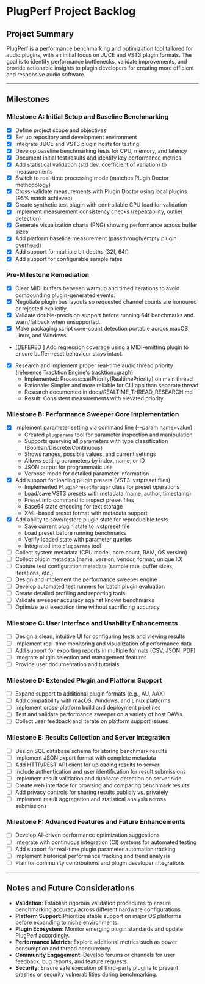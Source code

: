 # PlugPerf Project Backlog

## Project Summary
PlugPerf is a performance benchmarking and optimization tool tailored for audio plugins, with an initial focus on JUCE and VST3 plugin formats. The goal is to identify performance bottlenecks, validate improvements, and provide actionable insights to plugin developers for creating more efficient and responsive audio software.

---

## Milestones

### Milestone A: Initial Setup and Baseline Benchmarking
- [x] Define project scope and objectives
- [x] Set up repository and development environment
- [x] Integrate JUCE and VST3 plugin hosts for testing
- [x] Develop baseline benchmarking tests for CPU, memory, and latency
- [x] Document initial test results and identify key performance metrics
- [x] Add statistical validation (std dev, coefficient of variation) to measurements
- [x] Switch to real-time processing mode (matches Plugin Doctor methodology)
- [x] Cross-validate measurements with Plugin Doctor using local plugins (95% match achieved)
- [x] Create synthetic test plugin with controllable CPU load for validation
- [x] Implement measurement consistency checks (repeatability, outlier detection)
- [x] Generate visualization charts (PNG) showing performance across buffer sizes
- [x] Add platform baseline measurement (passthrough/empty plugin overhead)
- [x] Add support for multiple bit depths (32f, 64f)
- [x] Add support for configurable sample rates

### Pre-Milestone Remediation
- [x] Clear MIDI buffers between warmup and timed iterations to avoid compounding plugin-generated events.
- [x] Negotiate plugin bus layouts so requested channel counts are honoured or rejected explicitly.
- [x] Validate double-precision support before running 64f benchmarks and warn/fallback when unsupported.
- [x] Make packaging script core-count detection portable across macOS, Linux, and Windows.
- [DEFERED  ] Add regression coverage using a MIDI-emitting plugin to ensure buffer-reset behaviour stays intact.
- [x] Research and implement proper real-time audio thread priority (reference Tracktion Engine's tracktion::graph)
  - Implemented: Process::setPriority(RealtimePriority) on main thread
  - Rationale: Simpler and more reliable for CLI app than separate thread
  - Research documented in docs/REALTIME_THREAD_RESEARCH.md
  - Result: Consistent measurements with elevated priority

### Milestone B: Performance Sweeper Core Implementation
- [x] Implement parameter setting via command line (--param name=value)
  - Created `plugparams` tool for parameter inspection and manipulation
  - Supports querying all parameters with type classification (Boolean/Discrete/Continuous)
  - Shows ranges, possible values, and current settings
  - Allows setting parameters by index, name, or ID
  - JSON output for programmatic use
  - Verbose mode for detailed parameter information
- [x] Add support for loading plugin presets (VST3 .vstpreset files)
  - Implemented `PluginPresetManager` class for preset operations
  - Load/save VST3 presets with metadata (name, author, timestamp)
  - Preset info command to inspect preset files
  - Base64 state encoding for text storage
  - XML-based preset format with metadata support
- [x] Add ability to save/restore plugin state for reproducible tests
  - Save current plugin state to .vstpreset file
  - Load preset before running benchmarks
  - Verify loaded state with parameter queries
  - Integrated into `plugparams` tool
- [ ] Collect system metadata (CPU model, core count, RAM, OS version)
- [ ] Collect plugin metadata (name, version, vendor, format, unique ID)
- [ ] Capture test configuration metadata (sample rate, buffer sizes, iterations, etc.)
- [ ] Design and implement the performance sweeper engine
- [ ] Develop automated test runners for batch plugin evaluation
- [ ] Create detailed profiling and reporting tools
- [ ] Validate sweeper accuracy against known benchmarks
- [ ] Optimize test execution time without sacrificing accuracy

### Milestone C: User Interface and Usability Enhancements
- [ ] Design a clean, intuitive UI for configuring tests and viewing results
- [ ] Implement real-time monitoring and visualization of performance data
- [ ] Add support for exporting reports in multiple formats (CSV, JSON, PDF)
- [ ] Integrate plugin selection and management features
- [ ] Provide user documentation and tutorials

### Milestone D: Extended Plugin and Platform Support
- [ ] Expand support to additional plugin formats (e.g., AU, AAX)
- [ ] Add compatibility with macOS, Windows, and Linux platforms
- [ ] Implement cross-platform build and deployment pipelines
- [ ] Test and validate performance sweeper on a variety of host DAWs
- [ ] Collect user feedback and iterate on platform support issues

### Milestone E: Results Collection and Server Integration
- [ ] Design SQL database schema for storing benchmark results
- [ ] Implement JSON export format with complete metadata
- [ ] Add HTTP/REST API client for uploading results to server
- [ ] Include authentication and user identification for result submissions
- [ ] Implement result validation and duplicate detection on server side
- [ ] Create web interface for browsing and comparing benchmark results
- [ ] Add privacy controls for sharing results publicly vs. privately
- [ ] Implement result aggregation and statistical analysis across submissions

### Milestone F: Advanced Features and Future Enhancements
- [ ] Develop AI-driven performance optimization suggestions
- [ ] Integrate with continuous integration (CI) systems for automated testing
- [ ] Add support for real-time plugin parameter automation tracking
- [ ] Implement historical performance tracking and trend analysis
- [ ] Plan for community contributions and plugin developer integrations

---

## Notes and Future Considerations

- **Validation**: Establish rigorous validation procedures to ensure benchmarking accuracy across different hardware configurations.
- **Platform Support**: Prioritize stable support on major OS platforms before expanding to niche environments.
- **Plugin Ecosystem**: Monitor emerging plugin standards and update PlugPerf accordingly.
- **Performance Metrics**: Explore additional metrics such as power consumption and thread concurrency.
- **Community Engagement**: Develop forums or channels for user feedback, bug reports, and feature requests.
- **Security**: Ensure safe execution of third-party plugins to prevent crashes or security vulnerabilities during benchmarking.
